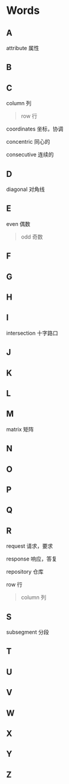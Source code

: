 # Words

## A

attribute 属性

## B

## C

column 列

> row 行

coordinates 坐标，协调

concentric 同心的

consecutive 连续的

## D

diagonal 对角线

## E

even 偶数 

> odd 奇数

## F

## G

## H

## I

intersection 十字路口	

## J

## K

## L

## M

matrix 矩阵

## N

## O

## P

## Q

## R

request 请求，要求

response 响应，答复

repository 仓库

row 行

> column 列

## S

subsegment 分段

## T

## U

## V

## W

## X

## Y

## Z

